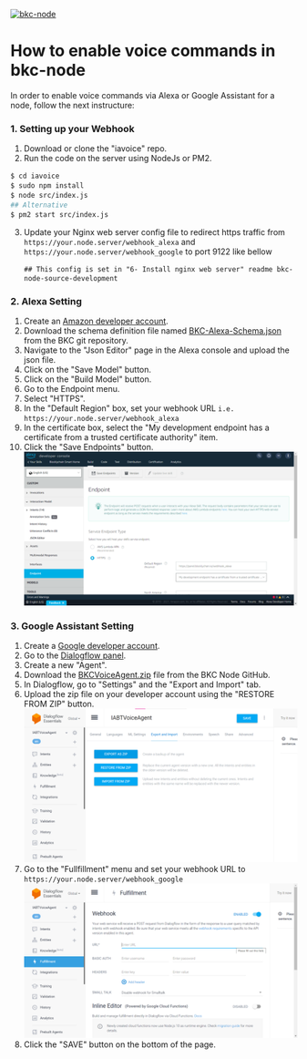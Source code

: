 
[![bkc-node](https://i.pcmag.com/imagery/articles/02cAFHgCLcU6qsNAQgUrfl2-14.fit_lim.size_1600x900.v1623939967.jpg)]()

# How to enable voice commands in bkc-node

In order to enable voice commands via Alexa or Google Assistant for a node, follow the next instructure:

### 1. Setting up your Webhook
1. Download or clone the "iavoice" repo.
2. Run the code on the server using NodeJs or PM2.
```sh
$ cd iavoice
$ sudo npm install
$ node src/index.js
## Alternative
$ pm2 start src/index.js
```
3. Update your Nginx web server config file to redirect https traffic from `https://your.node.server/webhook_alexa` and `https://your.node.server/webhook_google`
   to port 9122 like bellow
   ```
   ## This config is set in "6- Install nginx web server" readme bkc-node-source-development
   ```
   

### 2. Alexa Setting
1. Create an <a href="https://developer.amazon.com/alexa/console/ask">Amazon developer account</a>.
2. Download the schema definition file named <a href="assets/BKC-Alexa-schema.json">BKC-Alexa-Schema.json</a> from the BKC git repository.
3. Navigate to the "Json Editor" page in the Alexa console and upload the json file.
4. Click on the "Save Model" button.
5. Click on the "Build Model" button.
6. Go to the Endpoint menu.
7. Select "HTTPS".
8. In the "Default Region" box, set your webhook URL `i.e. https://your.node.server/webhook_alexa`
9. In the certificate box, select the "My development endpoint has a certificate from a trusted certificate authority" item.
10. Click the "Save Endpoints" button.
    ![img.png](assets/alexa-endpoints.png)

### 3. Google Assistant Setting
1. Create a <a href="https://dialogflow.cloud.google.com/">Google developer account</a>.
2. Go to the <a href="https://dialogflow.cloud.google.com/">Dialogflow panel</a>.
3. Create a new "Agent".
4. Download the <a href="assets/BKCVoiceAgent.zip">BKCVoiceAgent.zip</a> file from the BKC Node GitHub.
5. In Dialogflow, go to "Settings" and the "Export and Import" tab.
6. Upload the zip file on your developer account using the "RESTORE FROM ZIP" button.
   ![dialogflow-import](assets/dialogflow-import.png)
7. Go to the "Fullfillment" menu and set your webhook URL to `https://your.node.server/webhook_google`
   ![dialogflow-fullfillment](assets/dialogflow-fullfill.png)
8. Click the "SAVE" button on the bottom of the page.
